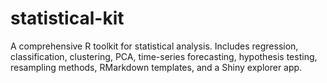 # statistical-kit
A comprehensive R toolkit for statistical analysis. Includes regression, classification, clustering, PCA, time-series forecasting, hypothesis testing, resampling methods, RMarkdown templates, and a Shiny explorer app.
